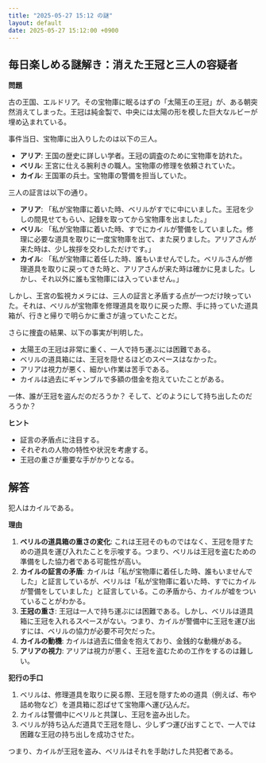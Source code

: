 ```yaml
---
title: "2025-05-27 15:12 の謎"
layout: default
date: 2025-05-27 15:12:00 +0900
---
```

## 毎日楽しめる謎解き：消えた王冠と三人の容疑者

**問題**

古の王国、エルドリア。その宝物庫に眠るはずの「太陽王の王冠」が、ある朝突然消えてしまった。王冠は純金製で、中央には太陽の形を模した巨大なルビーが埋め込まれている。

事件当日、宝物庫に出入りしたのは以下の三人。

*   **アリア**: 王国の歴史に詳しい学者。王冠の調査のために宝物庫を訪れた。
*   **ベリル**: 王宮に仕える腕利きの職人。宝物庫の修理を依頼されていた。
*   **カイル**: 王国軍の兵士。宝物庫の警備を担当していた。

三人の証言は以下の通り。

*   **アリア**: 「私が宝物庫に着いた時、ベリルがすでに中にいました。王冠を少しの間見せてもらい、記録を取ってから宝物庫を出ました。」
*   **ベリル**: 「私が宝物庫に着いた時、すでにカイルが警備をしていました。修理に必要な道具を取りに一度宝物庫を出て、また戻りました。アリアさんが来た時は、少し挨拶を交わしただけです。」
*   **カイル**: 「私が宝物庫に着任した時、誰もいませんでした。ベリルさんが修理道具を取りに戻ってきた時と、アリアさんが来た時は確かに見ました。しかし、それ以外に誰も宝物庫には入っていません。」

しかし、王宮の監視カメラには、三人の証言と矛盾する点が一つだけ映っていた。それは、ベリルが宝物庫を修理道具を取りに戻った際、手に持っていた道具箱が、行きと帰りで明らかに重さが違っていたことだ。

さらに捜査の結果、以下の事実が判明した。

*   太陽王の王冠は非常に重く、一人で持ち運ぶには困難である。
*   ベリルの道具箱には、王冠を隠せるほどのスペースはなかった。
*   アリアは視力が悪く、細かい作業は苦手である。
*   カイルは過去にギャンブルで多額の借金を抱えていたことがある。

一体、誰が王冠を盗んだのだろうか？ そして、どのようにして持ち出したのだろうか？

**ヒント**

*   証言の矛盾点に注目する。
*   それぞれの人物の特性や状況を考慮する。
*   王冠の重さが重要な手がかりとなる。

## 解答

犯人はカイルである。

**理由**

1.  **ベリルの道具箱の重さの変化**: これは王冠そのものではなく、王冠を隠すための道具を運び入れたことを示唆する。つまり、ベリルは王冠を盗むための準備をした協力者である可能性が高い。
2.  **カイルの証言の矛盾**: カイルは「私が宝物庫に着任した時、誰もいませんでした」と証言しているが、ベリルは「私が宝物庫に着いた時、すでにカイルが警備をしていました」と証言している。この矛盾から、カイルが嘘をついていることがわかる。
3.  **王冠の重さ**: 王冠は一人で持ち運ぶには困難である。しかし、ベリルは道具箱に王冠を入れるスペースがない。つまり、カイルが警備中に王冠を運び出すには、ベリルの協力が必要不可欠だった。
4.  **カイルの動機**: カイルは過去に借金を抱えており、金銭的な動機がある。
5.  **アリアの視力**: アリアは視力が悪く、王冠を盗むための工作をするのは難しい。

**犯行の手口**

1.  ベリルは、修理道具を取りに戻る際、王冠を隠すための道具（例えば、布や詰め物など）を道具箱に忍ばせて宝物庫へ運び込んだ。
2.  カイルは警備中にベリルと共謀し、王冠を盗み出した。
3.  ベリルが持ち込んだ道具で王冠を隠し、少しずつ運び出すことで、一人では困難な王冠の持ち出しを成功させた。

つまり、カイルが王冠を盗み、ベリルはそれを手助けした共犯者である。
